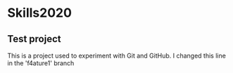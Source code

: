 # Skills2020
## Test project
This is a project used to experiment with Git and GitHub.
I changed this line in the 'f4ature1' branch

